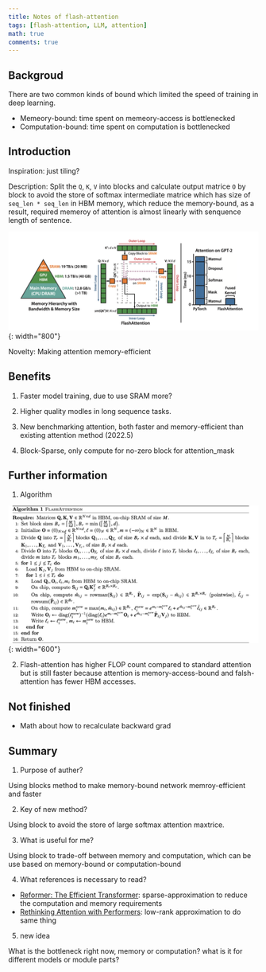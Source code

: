 ```yaml
---
title: Notes of flash-attention
tags: [flash-attention, LLM, attention]
math: true
comments: true
---
```


## Backgroud

There are two common kinds of bound which limited the speed of training in deep learning.
+ Memeory-bound: time spent on memeory-access is bottlenecked
+ Computation-bound: time spent on computation is bottlenecked

## Introduction

Inspiration: just tiling?

Description: Split the `Q`, `K`, `V` into blocks and calculate output matrice `O` by block to avoid the store of softmax intermediate matrice which has size of `seq_len * seq_len` in HBM memory, which reduce the memory-bound, as a result, required memeroy of attention is almost linearly with senquence length of sentence.

![scalability](/images/2024/10/23-01.png){: width="800"}

Novelty: Making attention memory-efficient

## Benefits

1) Faster model training, due to use SRAM more?

2) Higher quality modles in long sequence tasks.

3) New benchmarking attention, both faster and memory-efficient than existing attention method (2022.5)

4) Block-Sparse, only compute for no-zero block for attention_mask

## Further information

1) Algorithm

![Algorithm](/images/2024/10/23-02.png){: width="600"}

2) Flash-attention has higher FLOP count compared to standard attention but is still faster because attention is memory-access-bound and falsh-attention has fewer HBM accesses.

## Not finished 

+ Math about how to recalculate backward grad

## Summary

1) Purpose of auther?

Using blocks method to make memory-bound network memroy-efficient and faster

2) Key of new method?

Using block to avoid the store of large softmax attention maxtrice.

3) What is useful for me?

Using block to trade-off between memory and computation, which can be use based on memory-bound or computation-bound

4) What references is necessary to read?
+ [Reformer: The Efficient Transformer](https://arxiv.org/abs/2001.04451): sparse-approximation to reduce the computation and memory requirements
+ [Rethinking Attention with Performers](https://arxiv.org/abs/2009.14794): low-rank approximation to do same thing

5) new idea

What is the bottleneck right now, memory or computation? what is it for different models or module parts?